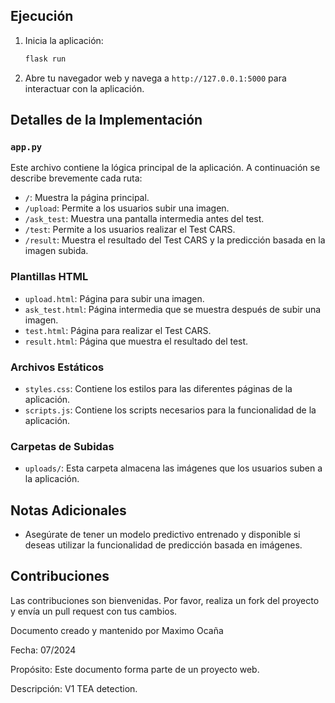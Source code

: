 
## Ejecución

1. Inicia la aplicación:
    ```bash
    flask run
    ```

2. Abre tu navegador web y navega a `http://127.0.0.1:5000` para interactuar con la aplicación.

## Detalles de la Implementación

### `app.py`

Este archivo contiene la lógica principal de la aplicación. A continuación se describe brevemente cada ruta:

- `/`: Muestra la página principal.
- `/upload`: Permite a los usuarios subir una imagen.
- `/ask_test`: Muestra una pantalla intermedia antes del test.
- `/test`: Permite a los usuarios realizar el Test CARS.
- `/result`: Muestra el resultado del Test CARS y la predicción basada en la imagen subida.

### Plantillas HTML

- `upload.html`: Página para subir una imagen.
- `ask_test.html`: Página intermedia que se muestra después de subir una imagen.
- `test.html`: Página para realizar el Test CARS.
- `result.html`: Página que muestra el resultado del test.

### Archivos Estáticos

- `styles.css`: Contiene los estilos para las diferentes páginas de la aplicación.
- `scripts.js`: Contiene los scripts necesarios para la funcionalidad de la aplicación.

### Carpetas de Subidas

- `uploads/`: Esta carpeta almacena las imágenes que los usuarios suben a la aplicación.

## Notas Adicionales

- Asegúrate de tener un modelo predictivo entrenado y disponible si deseas utilizar la funcionalidad de predicción basada en imágenes.

## Contribuciones

Las contribuciones son bienvenidas. Por favor, realiza un fork del proyecto y envía un pull request con tus cambios.


   Documento creado y mantenido por Maximo Ocaña
   
   Fecha: 07/2024
   
   Propósito: Este documento forma parte de un proyecto web.
   
   Descripción: V1 TEA detection. 

